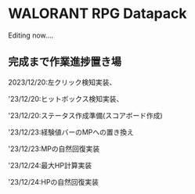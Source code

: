 # WALORANT RPG Datapack

Editing now....

## 完成まで作業進捗置き場

2023/12/20:左クリック検知実装、

'23/12/20:ヒットボックス検知実装、

'23/12/20:ステータス作成準備(スコアボード作成)

'23/12/23:経験値バーのMPへの置き換え

'23/12/23:MPの自然回復実装

'23/12/24:最大HP計算実装

'23/12/24:HPの自然回復実装